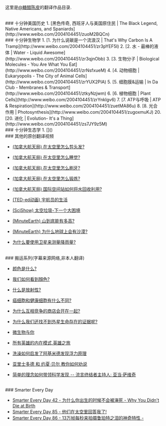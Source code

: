 

这里是[@糖醋陈皮](http://www.weibo.com/u/2004104451?wvr=5&)的翻译作品目录.  




<br>
### 十分钟美国历史
1. [黑色传奇, 西班牙人与美国原住民 | The Black Legend, Native Americans, and Spaniards](http://www.weibo.com/2004104451/zuoM2BQCn)



<br>
### 十分钟生物学
1. [1. 为什么说碳是一个流浪汉   | That's Why Carbon Is A Tramp](http://www.weibo.com/2004104451/zr3pYEF5I)
2. [2. 水 - 最棒的液体   | Water - Liquid Awesome](http://www.weibo.com/2004104451/zr3qjnObb)
3. [3. 生物分子   | Biological Molecules - You Are What You Eat](http://www.weibo.com/2004104451/zrNsfxueM)
4. [4. 动物细胞   | Eukaryopolis - The City of Animal Cells](http://www.weibo.com/2004104451/zrYUX2PIA)
5. [5. 细胞膜&运输   | In Da Club - Membranes & Transport](http://www.weibo.com/2004104451/ztkyNzjwm)
6. [6. 植物细胞    | Plant Cells](http://www.weibo.com/2004104451/zrYnklgv6)
7. [7. ATP与呼吸   | ATP & Respiration](http://www.weibo.com/2004104451/zuetMA86u)  
8. [8. 光合作用    | Photosynthesis](http://www.weibo.com/2004104451/zugoxmuKJ)
20. [20. 进化      | Evolution- It's a Thing](http://www.weibo.com/2004104451/zs7JY9z5M)



<br>
### 十分钟生态学
1. []()


<br>
### 其他的原创翻译视频

* [(加拿大航天局) 在太空里怎么剪头发?](http://www.weibo.com/2004104451/zsgMCl6kp)
* [(加拿大航天局) 在太空里怎么睡觉? ](http://www.weibo.com/2004104451/zsgJT3dod)
* [(加拿大航天局) 在太空里怎么刷牙? ](http://www.weibo.com/2004104451/zsgJFrqJT)
* [(加拿大航天局) 在太空里怎么锻炼?](http://www.weibo.com/2004104451/zsqZamf4N)  
* [(加拿大航天局) 国际空间站如何将水回收利用?](http://www.weibo.com/2004104451/zu6jZw37d)

* [(TED-ed动画) 宇航员的生活](http://www.weibo.com/2004104451/ztboXsKef)
* [(SciShow) 太空垃圾-下一个大困境](http://www.weibo.com/2004104451/zsiaxtWXs)
* [(MinuteEarth) 山到底能有多高?](http://www.weibo.com/2004104451/zszIXzkFb)
* [(MinuteEarth) 为什么地球上会有沙漠? ](http://www.weibo.com/2004104451/zshAmoAU8)
* [为什么要使用卫星来测量降雨量? ](http://www.weibo.com/2004104451/zsh4UavQe)


<br>
### 搬运系列(字幕来源网络,非本人翻译)

* [颜色是什么?](http://www.weibo.com/2004104451/zt9dTdIVS) 
* [我们如何看到顏色?](http://www.weibo.com/2004104451/zqKTZuLhl)
* [什么是放射性?](http://www.weibo.com/2004104451/zszHeAPIJ)
* [癌细胞和健康细胞有什么不同?](http://www.weibo.com/2004104451/zszJh6nYU) 
* [为什么互相竞争的商店会开在一起?](http://www.weibo.com/2004104451/zpgjvFzu6)
* [为什么我们还找不到外星生命存在的证据呢?](http://www.weibo.com/2004104451/zqKUb2t3g)

* [微生物与你](http://www.weibo.com/2004104451/zszHRBRiK)
* [所有英雄的内在模式,英雄之旅](http://www.weibo.com/2004104451/zsqZMs7ZR)
* [洗澡如何启发了阿基米德发现浮力原理](http://www.weibo.com/2004104451/zqKTkqe5C)
* [亚里士多德 和 约夏·贝尔 教你如何劝说](http://www.weibo.com/2004104451/zszIgqIIl)
* [简单的理念如何带领科学发现 -- 流言终结者主持人: 亚当·萨维奇](http://www.weibo.com/2004104451/zsA5z7BIb) 




<br>
### Smarter Every Day

* [Smarter Every Day 42 - 为什么你出生的时候不会被淹死 - Why You Didn't Die at Birth](http://www.weibo.com/2004104451/zshZ9wNBF)
* [Smarter Every Day 85 - 他们在太空里回答我了!](http://www.weibo.com/2004104451/zsitC22Hq)
* [Smarter Every Day 86 - 13万帧每秒来拍摄鲁珀特之泪的神奇特性 - ](http://www.weibo.com/2004104451/zpfZemY4c)




